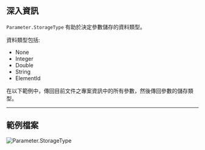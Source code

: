 ## 深入資訊
`Parameter.StorageType` 有助於決定參數儲存的資料類型。

資料類型包括:
- None
- Integer
- Double
- String
- ElementId

在以下範例中，傳回目前文件之專案資訊中的所有參數，然後傳回參數的儲存類型。

___
## 範例檔案

![Parameter.StorageType](./Revit.Elements.Parameter.StorageType_img.jpg)
